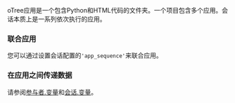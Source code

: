 oTree应用是一个包含Python和HTML代码的文件夹。一个项目包含多个应用。会话本质上是一系列依次执行的应用。

### 联合应用

您可以通过设置会话配置的`'app_sequence'`来联合应用。

### 在应用之间传递数据

请参阅[参与者.变量]()和[会话.变量]()。